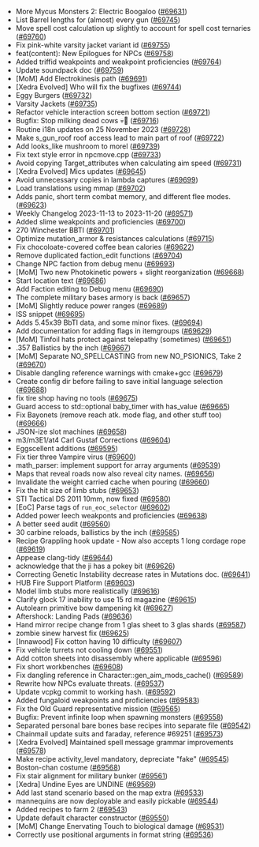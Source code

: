 * More Mycus Monsters 2: Electric Boogaloo ([#69631](https://github.com/CleverRaven/Cataclysm-DDA/pull/69631))
* List Barrel lengths for (almost) every gun ([#69745](https://github.com/CleverRaven/Cataclysm-DDA/pull/69745))
* Move spell cost calculation up slightly to account for spell cost ternaries ([#69760](https://github.com/CleverRaven/Cataclysm-DDA/pull/69760))
* Fix pink-white varsity jacket variant id ([#69755](https://github.com/CleverRaven/Cataclysm-DDA/pull/69755))
* feat(content): New Epilogues for NPCs ([#69758](https://github.com/CleverRaven/Cataclysm-DDA/pull/69758))
* Added triffid weakpoints and weakpoint proficiencies ([#69764](https://github.com/CleverRaven/Cataclysm-DDA/pull/69764))
* Update soundpack doc ([#69759](https://github.com/CleverRaven/Cataclysm-DDA/pull/69759))
* [MoM] Add Electrokinesis path ([#69691](https://github.com/CleverRaven/Cataclysm-DDA/pull/69691))
* [Xedra Evolved] Who will fix the bugfixes ([#69744](https://github.com/CleverRaven/Cataclysm-DDA/pull/69744))
* Eggy Burgers ([#69732](https://github.com/CleverRaven/Cataclysm-DDA/pull/69732))
* Varsity Jackets ([#69735](https://github.com/CleverRaven/Cataclysm-DDA/pull/69735))
* Refactor vehicle interaction screen bottom section ([#69721](https://github.com/CleverRaven/Cataclysm-DDA/pull/69721))
* Bugfix: Stop milking dead cows 💀🐄 ([#69716](https://github.com/CleverRaven/Cataclysm-DDA/pull/69716))
* Routine i18n updates on 25 November 2023 ([#69728](https://github.com/CleverRaven/Cataclysm-DDA/pull/69728))
* Make s_gun_roof roof access lead to main part of roof ([#69722](https://github.com/CleverRaven/Cataclysm-DDA/pull/69722))
* Add looks_like mushroom to morel ([#69739](https://github.com/CleverRaven/Cataclysm-DDA/pull/69739))
* Fix text style error in npcmove.cpp ([#69733](https://github.com/CleverRaven/Cataclysm-DDA/pull/69733))
* Avoid copying Target_attributes when calculating aim speed ([#69731](https://github.com/CleverRaven/Cataclysm-DDA/pull/69731))
* [Xedra Evolved] Mics updates ([#69645](https://github.com/CleverRaven/Cataclysm-DDA/pull/69645))
* Avoid unnecessary copies in lambda captures ([#69699](https://github.com/CleverRaven/Cataclysm-DDA/pull/69699))
* Load translations using mmap ([#69702](https://github.com/CleverRaven/Cataclysm-DDA/pull/69702))
* Adds panic, short term combat memory, and different flee modes. ([#69623](https://github.com/CleverRaven/Cataclysm-DDA/pull/69623))
* Weekly Changelog 2023-11-13 to 2023-11-20 ([#69571](https://github.com/CleverRaven/Cataclysm-DDA/pull/69571))
* Added slime weakpoints and proficiencies ([#69700](https://github.com/CleverRaven/Cataclysm-DDA/pull/69700))
* 270 Winchester BBTI ([#69701](https://github.com/CleverRaven/Cataclysm-DDA/pull/69701))
* Optimize mutation_armor & resistances calculations ([#69715](https://github.com/CleverRaven/Cataclysm-DDA/pull/69715))
* Fix chocoloate-covered coffee bean calories ([#69622](https://github.com/CleverRaven/Cataclysm-DDA/pull/69622))
* Remove duplicated faction_edit functions ([#69704](https://github.com/CleverRaven/Cataclysm-DDA/pull/69704))
* Change NPC faction from debug menu ([#69693](https://github.com/CleverRaven/Cataclysm-DDA/pull/69693))
* [MoM] Two new Photokinetic powers + slight reorganization ([#69668](https://github.com/CleverRaven/Cataclysm-DDA/pull/69668))
* Start location text ([#69686](https://github.com/CleverRaven/Cataclysm-DDA/pull/69686))
* Add Faction editing to Debug menu ([#69690](https://github.com/CleverRaven/Cataclysm-DDA/pull/69690))
* The complete military bases armory is back ([#69657](https://github.com/CleverRaven/Cataclysm-DDA/pull/69657))
* [MoM] Slightly reduce power ranges ([#69689](https://github.com/CleverRaven/Cataclysm-DDA/pull/69689))
* ISS snippet ([#69695](https://github.com/CleverRaven/Cataclysm-DDA/pull/69695))
* Adds 5.45x39 BbTI data, and some minor fixes. ([#69694](https://github.com/CleverRaven/Cataclysm-DDA/pull/69694))
* Add documentation for adding flags in itemgroups ([#69629](https://github.com/CleverRaven/Cataclysm-DDA/pull/69629))
* [MoM] Tinfoil hats protect against telepathy (sometimes)  ([#69651](https://github.com/CleverRaven/Cataclysm-DDA/pull/69651))
* .357 Ballistics by the inch ([#69667](https://github.com/CleverRaven/Cataclysm-DDA/pull/69667))
* [MoM] Separate NO_SPELLCASTING from new NO_PSIONICS, Take 2 ([#69670](https://github.com/CleverRaven/Cataclysm-DDA/pull/69670))
* Disable dangling reference warnings with cmake+gcc ([#69679](https://github.com/CleverRaven/Cataclysm-DDA/pull/69679))
* Create config dir before failing to save initial language selection ([#69688](https://github.com/CleverRaven/Cataclysm-DDA/pull/69688))
* fix tire shop having no tools ([#69675](https://github.com/CleverRaven/Cataclysm-DDA/pull/69675))
* Guard access to std::optional baby_timer with has_value ([#69665](https://github.com/CleverRaven/Cataclysm-DDA/pull/69665))
* Fix Bayonets (remove reach atk. mode flag, and other stuff too) ([#69666](https://github.com/CleverRaven/Cataclysm-DDA/pull/69666))
* JSON-ize slot machines ([#69658](https://github.com/CleverRaven/Cataclysm-DDA/pull/69658))
* m3/m3E1/at4 Carl Gustaf Corrections ([#69604](https://github.com/CleverRaven/Cataclysm-DDA/pull/69604))
* Eggscellent additions ([#69595](https://github.com/CleverRaven/Cataclysm-DDA/pull/69595))
* Fix tier three Vampire virus ([#69600](https://github.com/CleverRaven/Cataclysm-DDA/pull/69600))
* math_parser: implement support for array arguments ([#69539](https://github.com/CleverRaven/Cataclysm-DDA/pull/69539))
* Maps that reveal roads now also reveal city names. ([#69656](https://github.com/CleverRaven/Cataclysm-DDA/pull/69656))
* Invalidate the weight carried cache when pouring ([#69660](https://github.com/CleverRaven/Cataclysm-DDA/pull/69660))
* Fix the hit size of limb stubs ([#69653](https://github.com/CleverRaven/Cataclysm-DDA/pull/69653))
* STI Tactical DS 2011 10mm, now fixed ([#69580](https://github.com/CleverRaven/Cataclysm-DDA/pull/69580))
* [EoC] Parse tags of `run_eoc_selector` ([#69602](https://github.com/CleverRaven/Cataclysm-DDA/pull/69602))
* Added power leech weakponts and proficiencies ([#69638](https://github.com/CleverRaven/Cataclysm-DDA/pull/69638))
* A better seed audit ([#69560](https://github.com/CleverRaven/Cataclysm-DDA/pull/69560))
* 30 carbine reloads, ballistics by the inch ([#69585](https://github.com/CleverRaven/Cataclysm-DDA/pull/69585))
* Recipe Grappling hook update - Now also accepts 1 long cordage rope ([#69619](https://github.com/CleverRaven/Cataclysm-DDA/pull/69619))
* Appease clang-tidy ([#69644](https://github.com/CleverRaven/Cataclysm-DDA/pull/69644))
* acknowledge that the ji has a pokey bit ([#69626](https://github.com/CleverRaven/Cataclysm-DDA/pull/69626))
* Correcting Genetic Instability decrease rates in Mutations doc. ([#69641](https://github.com/CleverRaven/Cataclysm-DDA/pull/69641))
* HUB Fire Support Platform ([#69603](https://github.com/CleverRaven/Cataclysm-DDA/pull/69603))
* Model limb stubs more realistically ([#69616](https://github.com/CleverRaven/Cataclysm-DDA/pull/69616))
* Clarify glock 17 inability to use 15 rd magazine ([#69615](https://github.com/CleverRaven/Cataclysm-DDA/pull/69615))
* Autolearn primitive bow dampening kit ([#69627](https://github.com/CleverRaven/Cataclysm-DDA/pull/69627))
* Aftershock: Landing Pads ([#69636](https://github.com/CleverRaven/Cataclysm-DDA/pull/69636))
* Hand mirror recipe change from 1 glas sheet to 3 glas shards ([#69587](https://github.com/CleverRaven/Cataclysm-DDA/pull/69587))
* zombie sinew harvest fix ([#69625](https://github.com/CleverRaven/Cataclysm-DDA/pull/69625))
* [Innawood] Fix cotton having 10 difficulty ([#69607](https://github.com/CleverRaven/Cataclysm-DDA/pull/69607))
* Fix vehicle turrets not cooling down ([#69551](https://github.com/CleverRaven/Cataclysm-DDA/pull/69551))
* Add cotton sheets into disassembly where applicable ([#69596](https://github.com/CleverRaven/Cataclysm-DDA/pull/69596))
* Fix short workbenches ([#69608](https://github.com/CleverRaven/Cataclysm-DDA/pull/69608))
* Fix dangling reference in Character::gen_aim_mods_cache() ([#69589](https://github.com/CleverRaven/Cataclysm-DDA/pull/69589))
* Rewrite how NPCs evaluate threats. ([#69537](https://github.com/CleverRaven/Cataclysm-DDA/pull/69537))
* Update vcpkg commit to working hash. ([#69592](https://github.com/CleverRaven/Cataclysm-DDA/pull/69592))
* Added fungaloid weakpoints and proficiencies ([#69583](https://github.com/CleverRaven/Cataclysm-DDA/pull/69583))
* Fix the Old Guard representative mission ([#69565](https://github.com/CleverRaven/Cataclysm-DDA/pull/69565))
* Bugfix: Prevent infinite loop when spawning monsters ([#69558](https://github.com/CleverRaven/Cataclysm-DDA/pull/69558))
* Separated personal bare bones base recipes into separate file ([#69542](https://github.com/CleverRaven/Cataclysm-DDA/pull/69542))
* Chainmail update suits and faraday, reference #69251  ([#69573](https://github.com/CleverRaven/Cataclysm-DDA/pull/69573))
* [Xedra Evolved] Maintained spell message grammar improvements ([#69578](https://github.com/CleverRaven/Cataclysm-DDA/pull/69578))
* Make recipe activity_level mandatory, depreciate "fake" ([#69545](https://github.com/CleverRaven/Cataclysm-DDA/pull/69545))
* Boston-chan costume ([#69568](https://github.com/CleverRaven/Cataclysm-DDA/pull/69568))
* Fix stair alignment for military bunker ([#69561](https://github.com/CleverRaven/Cataclysm-DDA/pull/69561))
* [Xedra] Undine Eyes are UNDINE ([#69569](https://github.com/CleverRaven/Cataclysm-DDA/pull/69569))
* Add last stand scenario based on the map extra ([#69533](https://github.com/CleverRaven/Cataclysm-DDA/pull/69533))
* mannequins are now deployable and easily pickable ([#69544](https://github.com/CleverRaven/Cataclysm-DDA/pull/69544))
* Added recipes to farm 2 ([#69543](https://github.com/CleverRaven/Cataclysm-DDA/pull/69543))
* Update default character constructor ([#69550](https://github.com/CleverRaven/Cataclysm-DDA/pull/69550))
* [MoM] Change Enervating Touch to biological damage  ([#69531](https://github.com/CleverRaven/Cataclysm-DDA/pull/69531))
* Correctly use positional arguments in format string ([#69536](https://github.com/CleverRaven/Cataclysm-DDA/pull/69536))
